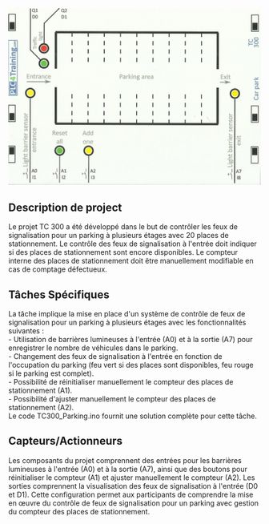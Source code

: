 <p align="center">
<img width="700" height="" src="https://github.com/DexterTaha/Controllino-PLC-Sample/blob/main/Training%20Card%20Picture/300.jpg">
</p>
<h2>Description de project</h2>
<p>
  Le projet TC 300 a été développé dans le but de contrôler les feux de signalisation pour un parking à plusieurs étages avec 20 places de stationnement. Le contrôle des feux de signalisation à l'entrée doit indiquer si des places de stationnement sont encore disponibles. Le compteur interne des places de stationnement doit être manuellement modifiable en cas de comptage défectueux.
</p>
<h2>Tâches Spécifiques</h2>
<p>
 La tâche implique la mise en place d'un système de contrôle de feux de signalisation pour un parking à plusieurs étages avec les fonctionnalités suivantes :<br>
- Utilisation de barrières lumineuses à l'entrée (A0) et à la sortie (A7) pour enregistrer le nombre de véhicules dans le parking.<br>
- Changement des feux de signalisation à l'entrée en fonction de l'occupation du parking (feu vert si des places sont disponibles, feu rouge si le parking est complet).<br>
- Possibilité de réinitialiser manuellement le compteur des places de stationnement (A1).<br>
- Possibilité d'ajuster manuellement le compteur des places de stationnement (A2).<br>
  Le code TC300_Parking.ino fournit une solution complète pour cette tâche.<br>
</p>
<h2>Capteurs/Actionneurs</h2>
<p>
  Les composants du projet comprennent des entrées pour les barrières lumineuses à l'entrée (A0) et à la sortie (A7), ainsi que des boutons pour réinitialiser le compteur (A1) et ajuster manuellement le compteur (A2). Les sorties comprennent la visualisation des feux de signalisation à l'entrée (D0 et D1). Cette configuration permet aux participants de comprendre la mise en œuvre du contrôle de feux de signalisation pour un parking avec gestion du compteur des places de stationnement.
</p>
